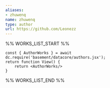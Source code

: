```yaml
---
aliases:
- zhuwenq
name: zhuwenq
type: author
url: https://github.com/Leonezz
---
```



%% WORKS_LIST_START %%

```datacorejsx
const { AuthorWorks } = await dc.require('basement/datacore/authors.jsx');
return function View() {
    return <AuthorWorks/>
}
```
%% WORKS_LIST_END %%
